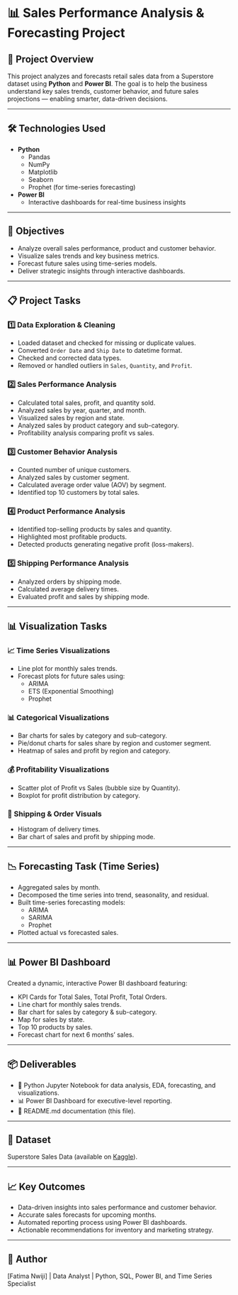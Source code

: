 # 📊 Sales Performance Analysis & Forecasting Project

## 📌 Project Overview
This project analyzes and forecasts retail sales data from a Superstore dataset using **Python** and **Power BI**. The goal is to help the business understand key sales trends, customer behavior, and future sales projections — enabling smarter, data-driven decisions.

---

## 🛠️ Technologies Used
- **Python**
  - Pandas
  - NumPy
  - Matplotlib
  - Seaborn
  - Prophet (for time-series forecasting)
- **Power BI**
  - Interactive dashboards for real-time business insights

---

## 🎯 Objectives
- Analyze overall sales performance, product and customer behavior.
- Visualize sales trends and key business metrics.
- Forecast future sales using time-series models.
- Deliver strategic insights through interactive dashboards.

---

## 📋 Project Tasks

### 1️⃣ Data Exploration & Cleaning
- Loaded dataset and checked for missing or duplicate values.
- Converted `Order Date` and `Ship Date` to datetime format.
- Checked and corrected data types.
- Removed or handled outliers in `Sales`, `Quantity`, and `Profit`.

### 2️⃣ Sales Performance Analysis
- Calculated total sales, profit, and quantity sold.
- Analyzed sales by year, quarter, and month.
- Visualized sales by region and state.
- Analyzed sales by product category and sub-category.
- Profitability analysis comparing profit vs sales.

### 3️⃣ Customer Behavior Analysis
- Counted number of unique customers.
- Analyzed sales by customer segment.
- Calculated average order value (AOV) by segment.
- Identified top 10 customers by total sales.

### 4️⃣ Product Performance Analysis
- Identified top-selling products by sales and quantity.
- Highlighted most profitable products.
- Detected products generating negative profit (loss-makers).

### 5️⃣ Shipping Performance Analysis
- Analyzed orders by shipping mode.
- Calculated average delivery times.
- Evaluated profit and sales by shipping mode.

---

## 📊 Visualization Tasks

### 📈 Time Series Visualizations
- Line plot for monthly sales trends.
- Forecast plots for future sales using:
  - ARIMA
  - ETS (Exponential Smoothing)
  - Prophet

### 📊 Categorical Visualizations
- Bar charts for sales by category and sub-category.
- Pie/donut charts for sales share by region and customer segment.
- Heatmap of sales and profit by region and category.

### 💰 Profitability Visualizations
- Scatter plot of Profit vs Sales (bubble size by Quantity).
- Boxplot for profit distribution by category.

### 🚚 Shipping & Order Visuals
- Histogram of delivery times.
- Bar chart of sales and profit by shipping mode.

---

## 📉 Forecasting Task (Time Series)
- Aggregated sales by month.
- Decomposed the time series into trend, seasonality, and residual.
- Built time-series forecasting models:
  - ARIMA
  - SARIMA
  - Prophet
- Plotted actual vs forecasted sales.

---

## 📊 Power BI Dashboard
Created a dynamic, interactive Power BI dashboard featuring:
- KPI Cards for Total Sales, Total Profit, Total Orders.
- Line chart for monthly sales trends.
- Bar chart for sales by category & sub-category.
- Map for sales by state.
- Top 10 products by sales.
- Forecast chart for next 6 months’ sales.

---

## 📦 Deliverables
- 📓 Python Jupyter Notebook for data analysis, EDA, forecasting, and visualizations.
- 📊 Power BI Dashboard for executive-level reporting.
- 📖 README.md documentation (this file).

---

## 📌 Dataset
Superstore Sales Data (available on [Kaggle](https://www.kaggle.com/datasets/vivek468/superstore-dataset-final)).

---

## 📈 Key Outcomes
- Data-driven insights into sales performance and customer behavior.
- Accurate sales forecasts for upcoming months.
- Automated reporting process using Power BI dashboards.
- Actionable recommendations for inventory and marketing strategy.

---

## 📎 Author
[Fatima Nwiji] | Data Analyst | Python, SQL, Power BI, and Time Series Specialist
